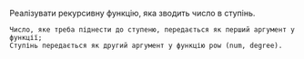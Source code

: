 Реалізувати рекурсивну функцію, яка зводить число в ступінь.

    Число, яке треба піднести до ступеню, передається як перший аргумент у функції;
    Ступінь передається як другий аргумент у функцію pow (num, degree).